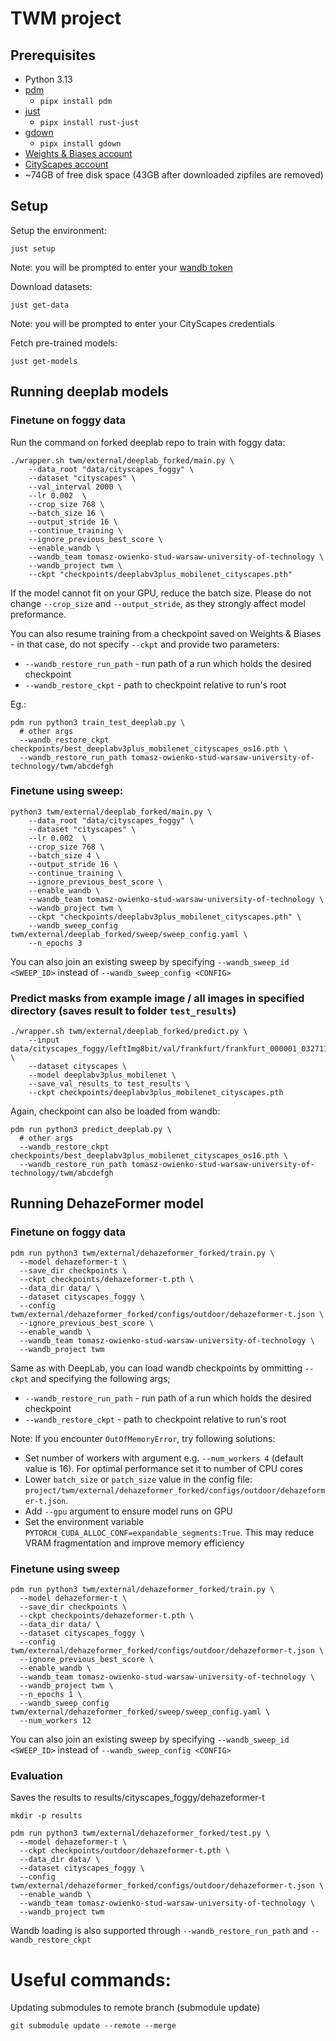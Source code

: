 # TWM project

## Prerequisites

- Python 3.13
- [pdm](https://pdm-project.org/en/latest/)
  - `pipx install pdm`
- [just](https://just.systems/man/en/)
  - `pipx install rust-just`
- [gdown](https://github.com/wkentaro/gdown)
  - `pipx install gdown`
- [Weights & Biases account](https://wandb.ai/site/)
- [CityScapes account](https://www.cityscapes-dataset.com/)
- ~74GB of free disk space (43GB after downloaded zipfiles are removed)

## Setup

Setup the environment:

```shell
just setup
```

Note: you will be prompted to enter your [wandb token](https://docs.wandb.ai/quickstart/)

Download datasets:

```shell
just get-data
```
Note: you will be prompted to enter your CityScapes credentials

Fetch pre-trained models:

```shell
just get-models
```

## Running deeplab models

### Finetune on foggy data

Run the command on forked deeplab repo to train with foggy data:

```shell
./wrapper.sh twm/external/deeplab_forked/main.py \
    --data_root "data/cityscapes_foggy" \
    --dataset "cityscapes" \
    --val_interval 2000 \
    --lr 0.002  \
    --crop_size 768 \
    --batch_size 16 \
    --output_stride 16 \
    --continue_training \
    --ignore_previous_best_score \
    --enable_wandb \
    --wandb_team tomasz-owienko-stud-warsaw-university-of-technology \
    --wandb_project twm \
    --ckpt "checkpoints/deeplabv3plus_mobilenet_cityscapes.pth"
```

If the model cannot fit on your GPU, reduce the batch size. Please do not change `--crop_size` and `--output_stride`, as they strongly affect model preformance.

You can also resume training from a checkpoint saved on Weights & Biases - in that case, do not specify `--ckpt` and provide two parameters:

- `--wandb_restore_run_path` - run path of a run which holds the desired checkpoint
- `--wandb_restore_ckpt` - path to checkpoint relative to run's root

Eg.:

```shell
pdm run python3 train_test_deeplab.py \
  # other args
  --wandb_restore_ckpt checkpoints/best_deeplabv3plus_mobilenet_cityscapes_os16.pth \
  --wandb_restore_run_path tomasz-owienko-stud-warsaw-university-of-technology/twm/abcdefgh
```

### Finetune using sweep:

```shell
python3 twm/external/deeplab_forked/main.py \
    --data_root "data/cityscapes_foggy" \
    --dataset "cityscapes" \
    --lr 0.002  \
    --crop_size 768 \
    --batch_size 4 \
    --output_stride 16 \
    --continue_training \
    --ignore_previous_best_score \
    --enable_wandb \
    --wandb_team tomasz-owienko-stud-warsaw-university-of-technology \
    --wandb_project twm \
    --ckpt "checkpoints/deeplabv3plus_mobilenet_cityscapes.pth" \
    --wandb_sweep_config twm/external/deeplab_forked/sweep/sweep_config.yaml \
    --n_epochs 3
```

You can also join an existing sweep by specifying `--wandb_sweep_id <SWEEP_ID>` instead of `--wandb_sweep_config <CONFIG>`

### Predict masks from example image / all images in specified directory (saves result to folder `test_results`)

```shell
./wrapper.sh twm/external/deeplab_forked/predict.py \
    --input data/cityscapes_foggy/leftImg8bit/val/frankfurt/frankfurt_000001_032711_leftImg8bit_foggy_beta_0.02.png \
    --dataset cityscapes \
    --model deeplabv3plus_mobilenet \
    --save_val_results_to test_results \
    --ckpt checkpoints/deeplabv3plus_mobilenet_cityscapes.pth
```

Again, checkpoint can also be loaded from wandb:

```shell
pdm run python3 predict_deeplab.py \
  # other args
  --wandb_restore_ckpt checkpoints/best_deeplabv3plus_mobilenet_cityscapes_os16.pth \
  --wandb_restore_run_path tomasz-owienko-stud-warsaw-university-of-technology/twm/abcdefgh
```

## Running DehazeFormer model

### Finetune on foggy data

```shell
pdm run python3 twm/external/dehazeformer_forked/train.py \
  --model dehazeformer-t \
  --save_dir checkpoints \
  --ckpt checkpoints/dehazeformer-t.pth \
  --data_dir data/ \
  --dataset cityscapes_foggy \
  --config twm/external/dehazeformer_forked/configs/outdoor/dehazeformer-t.json \
  --ignore_previous_best_score \
  --enable_wandb \
  --wandb_team tomasz-owienko-stud-warsaw-university-of-technology \
  --wandb_project twm
```

Same as with DeepLab, you can load wandb checkpoints by ommitting `--ckpt` and specifying the following args;

- `--wandb_restore_run_path` - run path of a run which holds the desired checkpoint
- `--wandb_restore_ckpt` - path to checkpoint relative to run's root

Note: If you encounter `OutOfMemoryError`, try following solutions:
- Set number of workers with argument e.g. `--num_workers 4` (default value is 16). For optimal performance set it to number of CPU cores
- Lower `batch_size` or `patch_size` value in the config file:
`project/twm/external/dehazeformer_forked/configs/outdoor/dehazeformer-t.json`.
- Add `--gpu` argument to ensure model runs on GPU
- Set the environment variable `PYTORCH_CUDA_ALLOC_CONF=expandable_segments:True`. This may reduce VRAM fragmentation and improve memory efficiency

### Finetune using sweep

```shell
pdm run python3 twm/external/dehazeformer_forked/train.py \
  --model dehazeformer-t \
  --save_dir checkpoints \
  --ckpt checkpoints/dehazeformer-t.pth \
  --data_dir data/ \
  --dataset cityscapes_foggy \
  --config twm/external/dehazeformer_forked/configs/outdoor/dehazeformer-t.json \
  --ignore_previous_best_score \
  --enable_wandb \
  --wandb_team tomasz-owienko-stud-warsaw-university-of-technology \
  --wandb_project twm \
  --n_epochs 1 \
  --wandb_sweep_config twm/external/dehazeformer_forked/sweep/sweep_config.yaml \
  --num_workers 12
```

You can also join an existing sweep by specifying `--wandb_sweep_id <SWEEP_ID>` instead of `--wandb_sweep_config <CONFIG>`

### Evaluation

Saves the results to results/cityscapes_foggy/dehazeformer-t

```shell
mkdir -p results

pdm run python3 twm/external/dehazeformer_forked/test.py \
  --model dehazeformer-t \
  --ckpt checkpoints/outdoor/dehazeformer-t.pth \
  --data_dir data/ \
  --dataset cityscapes_foggy \
  --config twm/external/dehazeformer_forked/configs/outdoor/dehazeformer-t.json \
  --enable_wandb \
  --wandb_team tomasz-owienko-stud-warsaw-university-of-technology \
  --wandb_project twm
```

Wandb loading is also supported through `--wandb_restore_run_path` and `--wandb_restore_ckpt`

# Useful commands:

Updating submodules to remote branch (submodule update)
```shell
git submodule update --remote --merge
```
